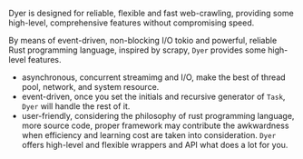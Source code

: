  Dyer is designed for reliable, flexible and fast web-crawling, providing some high-level, comprehensive features without compromising speed.

 By means of event-driven, non-blocking I/O tokio and powerful, reliable Rust programming
 language, inspired by scrapy, `Dyer` provides some high-level features.  

 * asynchronous, concurrent streamimg and I/O, make the best of thread pool, network, and system
 resource.
 * event-driven, once you set the initials and recursive generator of `Task`, `Dyer` will handle
 the rest of it.
 * user-friendly, considering the philosophy of rust programming language, more source code,
 proper framework may contribute the awkwardness when efficiency and learning cost are taken
 into consideration. `Dyer` offers high-level and flexible wrappers and API what does a lot for you.    
